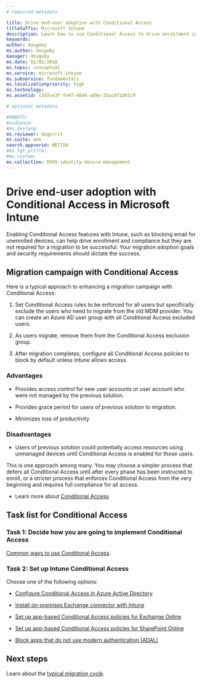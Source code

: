 ```yaml
---
# required metadata

title: Drive end-user adoption with Conditional Access
titleSuffix: Microsoft Intune
description: Learn how to use Conditional Access to drive enrollment in Microsoft Intune.
keywords:
author: dougeby
ms.author: dougeby
manager: dougeby
ms.date: 01/02/2018
ms.topic: conceptual
ms.service: microsoft-intune
ms.subservice: fundamentals
ms.localizationpriority: high
ms.technology:
ms.assetid: c2d7ce3f-fe97-4044-ad9e-25ac8fa301c9

# optional metadata

#ROBOTS:
#audience:
#ms.devlang:
ms.reviewer: dagerrit
ms.suite: ems
search.appverid: MET150
#ms.tgt_pltfrm:
#ms.custom:
ms.collection: M365-identity-device-management
---
```


# Drive end-user adoption with Conditional Access in Microsoft Intune

Enabling Conditional Access features with Intune, such as blocking email for unenrolled devices, can help drive enrollment and compliance but they are not required for a migration to be successful. Your migration adoption goals and security requirements should dictate the success.

## Migration campaign with Conditional Access

Here is a typical approach to enhancing a migration campaign with Conditional Access:

1. Set Conditional Access rules to be enforced for all users but specifically exclude the users who need to migrate from the old MDM provider. You can create an Azure AD user group with all Conditional Access excluded users.

2. As users migrate, remove them from the Conditional Access exclusion group.

3. After migration completes, configure all Conditional Access policies to block by default unless Intune allows access.

### Advantages

- Provides access control for new user accounts or user account who were not managed by the previous solution.

- Provides grace period for users of previous solution to migration.

- Minimizes loss of productivity

### Disadvantages

- Users of previous solution could potentially access resources using unmanaged devices until Conditional Access is enabled for those users.


This is one approach among many. You may choose a simpler process that defers all Conditional Access until after every phase has been instructed to enroll, or a stricter process that enforces Conditional Access from the very beginning and requires full compliance for all access.

- Learn more about [Conditional Access](../protect/conditional-access.md).

## Task list for Conditional Access

### Task 1: Decide how you are going to implement Conditional Access

[Common ways to use Conditional Access](../protect/conditional-access-intune-common-ways-use.md).

### Task 2: Set up Intune Conditional Access

Choose one of the following options:

- [Configure Conditional Access in Azure Active Directory](https://docs.microsoft.com/azure/active-directory/active-directory-conditional-access-azure-portal)

- [Install on-premises Exchange connector with Intune](../protect/exchange-connector-install.md)

- [Set up app-based Conditional Access policies for Exchange Online](../protect/app-based-conditional-access-intune-create.md)

- [Set up app-based Conditional Access policies for SharePoint Online](../protect/app-based-conditional-access-intune-create.md)

- [Block apps that do not use modern authentication (ADAL)](../protect/app-modern-authentication-block.md)

## Next steps

Learn about the [typical migration cycle](../migration-guide-cycle.md).
